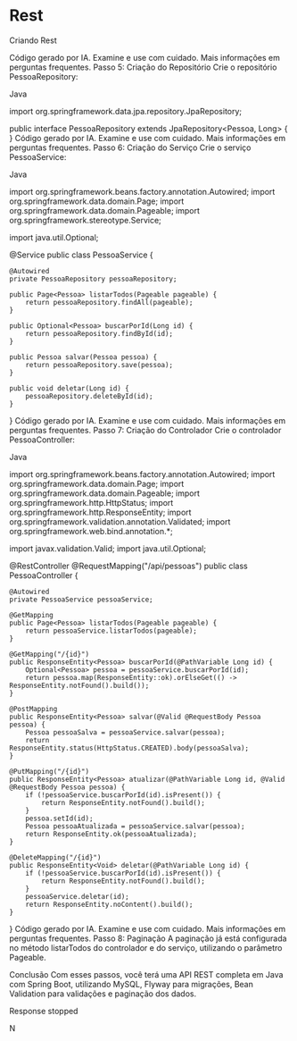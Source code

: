 # Rest
Criando Rest




Código gerado por IA. Examine e use com cuidado. Mais informações em perguntas frequentes.
Passo 5: Criação do Repositório
Crie o repositório PessoaRepository:

Java

import org.springframework.data.jpa.repository.JpaRepository;

public interface PessoaRepository extends JpaRepository<Pessoa, Long> {
}
Código gerado por IA. Examine e use com cuidado. Mais informações em perguntas frequentes.
Passo 6: Criação do Serviço
Crie o serviço PessoaService:

Java

import org.springframework.beans.factory.annotation.Autowired;
import org.springframework.data.domain.Page;
import org.springframework.data.domain.Pageable;
import org.springframework.stereotype.Service;

import java.util.Optional;

@Service
public class PessoaService {

    @Autowired
    private PessoaRepository pessoaRepository;

    public Page<Pessoa> listarTodos(Pageable pageable) {
        return pessoaRepository.findAll(pageable);
    }

    public Optional<Pessoa> buscarPorId(Long id) {
        return pessoaRepository.findById(id);
    }

    public Pessoa salvar(Pessoa pessoa) {
        return pessoaRepository.save(pessoa);
    }

    public void deletar(Long id) {
        pessoaRepository.deleteById(id);
    }
}
Código gerado por IA. Examine e use com cuidado. Mais informações em perguntas frequentes.
Passo 7: Criação do Controlador
Crie o controlador PessoaController:

Java

import org.springframework.beans.factory.annotation.Autowired;
import org.springframework.data.domain.Page;
import org.springframework.data.domain.Pageable;
import org.springframework.http.HttpStatus;
import org.springframework.http.ResponseEntity;
import org.springframework.validation.annotation.Validated;
import org.springframework.web.bind.annotation.*;

import javax.validation.Valid;
import java.util.Optional;

@RestController
@RequestMapping("/api/pessoas")
public class PessoaController {

    @Autowired
    private PessoaService pessoaService;

    @GetMapping
    public Page<Pessoa> listarTodos(Pageable pageable) {
        return pessoaService.listarTodos(pageable);
    }

    @GetMapping("/{id}")
    public ResponseEntity<Pessoa> buscarPorId(@PathVariable Long id) {
        Optional<Pessoa> pessoa = pessoaService.buscarPorId(id);
        return pessoa.map(ResponseEntity::ok).orElseGet(() -> ResponseEntity.notFound().build());
    }

    @PostMapping
    public ResponseEntity<Pessoa> salvar(@Valid @RequestBody Pessoa pessoa) {
        Pessoa pessoaSalva = pessoaService.salvar(pessoa);
        return ResponseEntity.status(HttpStatus.CREATED).body(pessoaSalva);
    }

    @PutMapping("/{id}")
    public ResponseEntity<Pessoa> atualizar(@PathVariable Long id, @Valid @RequestBody Pessoa pessoa) {
        if (!pessoaService.buscarPorId(id).isPresent()) {
            return ResponseEntity.notFound().build();
        }
        pessoa.setId(id);
        Pessoa pessoaAtualizada = pessoaService.salvar(pessoa);
        return ResponseEntity.ok(pessoaAtualizada);
    }

    @DeleteMapping("/{id}")
    public ResponseEntity<Void> deletar(@PathVariable Long id) {
        if (!pessoaService.buscarPorId(id).isPresent()) {
            return ResponseEntity.notFound().build();
        }
        pessoaService.deletar(id);
        return ResponseEntity.noContent().build();
    }
}
Código gerado por IA. Examine e use com cuidado. Mais informações em perguntas frequentes.
Passo 8: Paginação
A paginação já está configurada no método listarTodos do controlador e do serviço, utilizando o parâmetro Pageable.

Conclusão
Com esses passos, você terá uma API REST completa em Java com Spring Boot, utilizando MySQL, Flyway para migrações, Bean Validation para validações e paginação dos dados.


Response stopped

N

